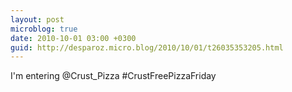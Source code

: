 ```yaml
---
layout: post
microblog: true
date: 2010-10-01 03:00 +0300
guid: http://desparoz.micro.blog/2010/10/01/t26035353205.html
---
```

I'm entering @Crust_Pizza #CrustFreePizzaFriday
